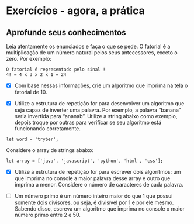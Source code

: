 # Exercícios - agora, a prática

## Aprofunde seus conhecimentos

Leia atentamente os enunciados e faça o que se pede.
O fatorial é a multiplicação de um número natural pelos seus antecessores, exceto o zero. Por exemplo:

```
O fatorial é representado pelo sinal !
4! = 4 x 3 x 2 x 1 = 24
```

- [x] Com base nessas informações, crie um algoritmo que imprima na tela o fatorial de 10.

- [x] Utilize a estrutura de repetição for para desenvolver um algoritmo que seja capaz de inverter uma palavra. Por exemplo, a palavra “banana” seria invertida para “ananab”. Utilize a string abaixo como exemplo, depois troque por outras para verificar se seu algoritmo está funcionando corretamente.

```
let word = 'tryber';
```

Considere o array de strings abaixo:

```
let array = ['java', 'javascript', 'python', 'html', 'css'];
```

- [x] Utilize a estrutura de repetição for para escrever dois algoritmos: um que imprima no console a maior palavra desse array e outro que imprima a menor. Considere o número de caracteres de cada palavra.

- [ ] Um número primo é um número inteiro maior do que 1 que possui somente dois divisores, ou seja, é divisível por 1 e por ele mesmo. Sabendo disso, escreva um algoritmo que imprima no console o maior número primo entre 2 e 50.

